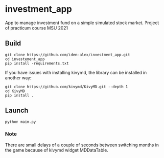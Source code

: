 # investment_app
App to manage investment fund on a simple simulated stock market. Project of practicum course MSU 2021

## Build

```
git clone https://github.com/iden-alex/investment_app.git
cd investement_app
pip install -requirements.txt
```

If you have issues with installing kivymd, the library can be installed in another way:

```
git clone https://github.com/kivymd/KivyMD.git --depth 1
cd KivyMD
pip install .
```
## Launch

```
python main.py
```

### Note
There are small delays of a couple of seconds between switching months in the game because of kivymd widget MDDataTable.
